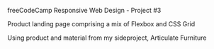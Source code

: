 freeCodeCamp Responsive Web Design - Project #3

Product landing page comprising a mix of Flexbox and CSS Grid

Using product and material from my sideproject, Articulate Furniture
